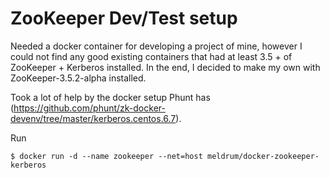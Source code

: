 # ZooKeeper Dev/Test setup

Needed a docker container for developing a project of mine, however I could not find any good existing containers that had at least 3.5 + of ZooKeeper + Kerberos installed. In the end, I decided to make my own with ZooKeeper-3.5.2-alpha installed.

Took a lot of help by the docker setup Phunt has (https://github.com/phunt/zk-docker-devenv/tree/master/kerberos.centos.6.7).

Run
```
$ docker run -d --name zookeeper --net=host meldrum/docker-zookeeper-kerberos
```



